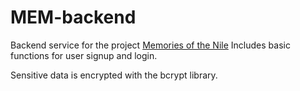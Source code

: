 ﻿# MEM-backend
Backend service for the project [Memories of the Nile](https://github.com/NicolasHuertas/MemoriesOfTheNile)
Includes basic functions for user signup and login.

Sensitive data is encrypted with the bcrypt library.
